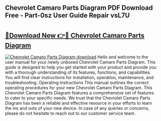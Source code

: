 ## Chevrolet Camaro Parts Diagram PDF Download Free - Part-0sz User Guide Repair vsL7U

# <h2><a href="http://dfrv1p.blite.top/?on=Chevrolet+Camaro+Parts+Diagram">🔗Download New 👉🔴 Chevrolet Camaro Parts Diagram</a></h2>

[![Chevrolet Camaro Parts Diagram download](https://i.imgur.com/lujVjoI.png)](http://dfrv1p.blite.top/?on=Chevrolet+Camaro+Parts+Diagram)
Hello and welcome to the user manual for your newly unboxed Chevrolet Camaro Parts Diagram. This guide is designed to help you get started with your product and provide you with a thorough understanding of its features, functions, and capabilities. You will find clear instructions for installation, operation, maintenance, and troubleshooting. Operating Instructions This manual outlines the correct operating procedures for your new Chevrolet Camaro Parts Diagram. This Chevrolet Camaro Parts Diagram features a comprehensive set of features to cater to your specific needs. We trust that the Chevrolet Camaro Parts Diagram has been a reliable and effective resource in your efforts to learn the ins and outs of your new device. In case of any queries or concerns, please do not hesitate to reach out to our customer service team.
